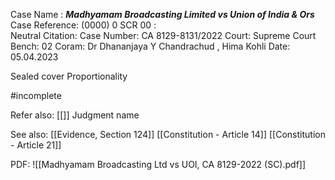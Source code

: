 Case Name : ***Madhyamam Broadcasting Limited vs Union of India & Ors***
Case Reference: (0000) 0 SCR 00 :  
Neutral Citation:
Case Number: CA 8129-8131/2022
Court: Supreme Court
Bench: 02
Coram: Dr Dhananjaya Y Chandrachud , Hima Kohli
Date: 05.04.2023

Sealed cover
Proportionality

#incomplete 

Refer also:
[[]]
Judgment name

See also:
[[Evidence, Section 124]]
[[Constitution - Article 14]]
[[Constitution - Article 21]]

PDF:
![[Madhyamam Broadcasting Ltd vs UOI, CA 8129-2022 (SC).pdf]]